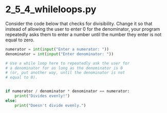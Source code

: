 # 2_5_4_whileloops.py

Consider the code below that checks for divisibility. Change it so that instead of allowing the user to enter 0 for the denominator, your program repeatedly asks them to enter a number until the number they enter is not equal to zero.

```python
numerator = int(input("Enter a numerator: "))
denominator = int(input("Enter denominator: "))

# Use a while loop here to repeatedly ask the user for
# a denominator for as long as the denominator is 0
# (or, put another way, until the denominator is not
# equal to 0).


if numerator / denominator * denominator == numerator:
    print("Divides evenly!")
else:
    print("Doesn't divide evenly.")

```

